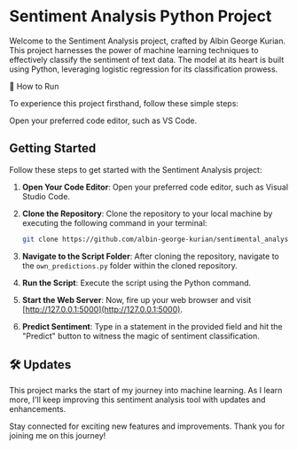 # Sentiment Analysis Python Project

Welcome to the Sentiment Analysis project, crafted by Albin George Kurian. This project harnesses the power of machine learning techniques to effectively classify the sentiment of text data. The model at its heart is built using Python, leveraging logistic regression for its classification prowess.

🚀 How to Run

To experience this project firsthand, follow these simple steps:

Open your preferred code editor, such as VS Code.
## Getting Started

Follow these steps to get started with the Sentiment Analysis project:

1. **Open Your Code Editor**: Open your preferred code editor, such as Visual Studio Code.

2. **Clone the Repository**: Clone the repository to your local machine by executing the following command in your terminal:
    ```bash
    git clone https://github.com/albin-george-kurian/sentimental_analysis.git
    ```

3. **Navigate to the Script Folder**: After cloning the repository, navigate to the `own_predictions.py` folder within the cloned repository.

4. **Run the Script**: Execute the script using the Python command.

5. **Start the Web Server**: Now, fire up your web browser and visit [http://127.0.0.1:5000](http://127.0.0.1:5000).

6. **Predict Sentiment**: Type in a statement in the provided field and hit the "Predict" button to witness the magic of sentiment classification.


## 🛠️ Updates

This project marks the start of my journey into machine learning. As I learn more, I'll keep improving this sentiment analysis tool with updates and enhancements. 

Stay connected for exciting new features and improvements. Thank you for joining me on this journey!
